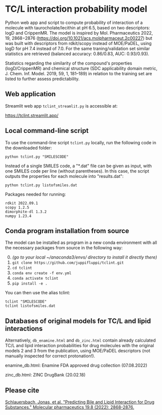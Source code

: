 # TC/L interaction probability model
Python web app and script to compute probability of interaction of a molecule with taurocholate/lecithin at pH 6.5, based on two descriptors: logD and CrippenMR. The model is inspired by Mol. Pharmaceutics 2022, 19, 2868−2876 (https://doi.org/10.1021/acs.molpharmaceut.2c00227) but was built with descriptors from rdkit/scopy instead of MOE/PaDEL, using logD for pH 7.4 instead of 7.0. For the same traning/validation set similar statistics are retrieved (balanced accuracy: 0.86/0.83, AUC: 0.93/0.93).

Statistics regarding the similarity of the compound's properties (logD/CrippenMR) and chemical structure (SDC applicability domain metric, J. Chem. Inf. Model. 2019, 59, 1, 181–189) in relation to the training set are listed to further assess predictability.

## Web application

Streamlit web app ```tclint_streamlit.py``` is accessible at:

https://tclint.streamlit.app/

## Local command-line script

To use the command-line script ```tclint.py``` locally, run the following code in the downloaded folder:
```
python tclint.py "SMILESCODE" 
```
Instead of a single SMILES code, a "*.dat" file can be given as input, with one SMILES code per line (without parentheses). In this case, the script outputs the properties for each molecule into "results.dat":
```
python tclint.py listofsmiles.dat 
```

Packages needed for running:
```
rdkit 2022.09.1
scopy 1.2.5
dimorphite-dl 1.3.2
numpy 1.23.4
```

## Conda program installation from source

The model can be installed as program in a new conda environment with all the necessary packages from source in the following way:

0. *(go to your local ~/anaconda3/envs/ directory to install it directly there)*
1. ```git clone https://github.com/juppifluppi/tclint.git```
2. ```cd tclint```
3. ```conda env create -f env.yml```
4. ```conda activate tclint```
5. ```pip install -e .```

You can then use the alias tclint:
```
tclint "SMILESCODE" 
tclint listofsmiles.dat
```

## Databases of original models for TC/L and lipid interactions

Alternatively, ```db_enamine.html``` and ```db_zinc.html``` contain already calculated TC/L and lipid interaction probabilities for drug molecules with the original models 2 and 3 from the publication, using MOE/PaDEL descriptors (not manually inspected for correct protonation!).

enamine_db.html: Enamine FDA approved drug collection (07.08.2022)

zinc_db.html: ZINC DrugBank (20.02.18)

## Please cite

[Schlauersbach, Jonas, et al. "Predicting Bile and Lipid Interaction for Drug Substances." Molecular pharmaceutics 19.8 (2022): 2868-2876.](https://doi.org/10.1021/acs.molpharmaceut.2c00227)
